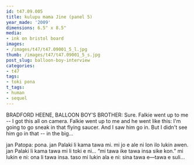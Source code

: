 ```yaml
---
id: t47.09.005
title: kulupu mama Jine (panel 5)
year_made: '2009'
dimensions: 6.5" x 8.5"
media:
- ink on bristol board
images:
- /images/t47/t47.09001_5_l.jpg
thumb: /images/t47/t47.09001_5_s.jpg
post_slug: balloon-boy-interview
categories:
- t47
tags:
- toki pona
t_tags:
- human
- sequel
---
```


BRADFORD HEENE, BALLOON BOY'S BROTHER: Sure. Falkie went up to me -- I got this all on camera. Falkie went up to me and he went like this: I'm going to go sneak in that flying saucer. And I saw him go in. But I didn't see him go in that -- in the big...


jan Patopa: pona. jan Palaki li kama tawa mi. mi jo e ale ni lon ilo lukin awen. jan Palaki li kama tawa mi li toki e ni... “mi tawa ike tawa insa sike kon.”
mi lukin e ni: ona li tawa insa. taso mi lukin ala e ni: sina tawa e—tawa e suli…
